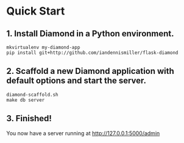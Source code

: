 # Quick Start

## 1. Install Diamond in a Python environment.

```
mkvirtualenv my-diamond-app
pip install git+http://github.com/iandennismiller/flask-diamond
```

## 2. Scaffold a new Diamond application with default options and start the server.

```
diamond-scaffold.sh
make db server
```

## 3. Finished!

You now have a server running at http://127.0.0.1:5000/admin
